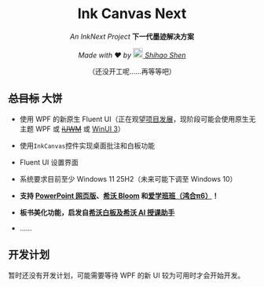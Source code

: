 <div align=center>

  # Ink Canvas Next
  *An InkNext Project*
  **下一代墨迹解决方案** 

  *Made with ❤ by [<picture><source media="(prefers-color-scheme: dark)" srcset="https://images.weserv.nl/?url=github.com/ShihaoShen2025.png?v=4&h=64&w=64&fit=cover&mask=circle&maxage=7d&bg=222"><img src="https://images.weserv.nl/?url=github.com/ShihaoShen2025.png?v=4&h=64&w=64&fit=cover&mask=circle&maxage=7d&bg=fff" width="20" height="20"/></picture>&nbsp;<a href="https://github.com/ShihaoShen2025">Shihao Shen</a>](https://github.com/ShihaoShen2025/)*

  （还没开工呢……再等等吧）
</div>

<!--
一款革命性的桌面绘制软件，基于 .NET 10 WPF 的 InkCanvas 控件和原生 WPF Fluent UI（和/或 WinUI 3）开发。 <br>
灵感来自 [Ink Canvas by WXRIW](https://github.com/WXRIW/Ink-Canvas)、[Ink Canvas Artistry](https://github.com/WuChanging/Ink-Canvas)、[Ink Canvas Plus](https://www.khyan.top/apps/Ink-Canvas-Plus)、[Ink Canvas for Class](https://github.com/InkCanvas/InkCanvasForClass)、[Ink Canvas Better](https://github.com/BaiYang2238/Ink-Canvas-Better)、[InkCanvasForClass Community Edition](https://github.com/InkCanvasForClass/community)以及其他相关软件。
-->

## ~~总目标~~ 大饼

- 使用 WPF 的新原生 Fluent UI（正在观望[项目发展](https://github.com/dotnet/wpf/issues/8538)，现阶段可能会使用原生无主题 WPF 或 ~~[iUWM](https://github.com/iNKORE-NET/UI.WPF.Modern)~~ 或 [WinUI 3](https://github.com/microsoft/microsoft-ui-xaml)）

- 使用`InkCanvas`控件实现桌面批注和白板功能

- Fluent UI 设置界面

- 系统要求目前至少 Windows 11 25H2（未来可能下调至 Windows 10）

- **支持 [PowerPoint 网页版](https://powerpoint.cloud.microsoft/)、[希沃 Bloom](https://bloom.seewo.com/) 和[爱学班班（鸿合π6）](https://www.aixuebanban.com/)！**

- **板书美化功能，启发自[希沃白板及希沃 AI 授课助手](https://help.seewo.com/easiscreenpercep/ztLYSSMS7r)** <!--希沃白板能做到，我就不相信原生WPF做不到-->

<!--FuckDotNET FuckWPF FuckWinUI FuckMicrosoft FuckCSharp FuckSTCN-->

- ……
## 开发计划

  暂时还没有开发计划，可能需要等待 WPF 的新 UI 较为可用时才会开始开发。

